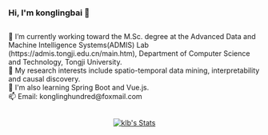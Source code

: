 ### Hi, I'm konglingbai 👋
<h2></h2>
🔭 I’m currently working toward the M.Sc. degree at the Advanced Data and Machine Intelligence Systems(ADMIS) Lab (https://admis.tongji.edu.cn/main.htm), Department of Computer Science and Technology, Tongji University.
<br>
🌱 My research interests include spatio-temporal data mining, interpretability and causal discovery.
<br>
💬 I'm also learning Spring Boot and Vue.js.
<br>
📫 Email: konglinghundred@foxmail.com
<br>
<h2></h2>
<p align="center">
  <a href="https://github.com/lingbai-kong" class="rich-diff-level-one">
    <img src="https://github-readme-stats.vercel.app/api?username=lingbai-kong&title_color=333&text_color=777" alt="klb's Stats" >
  </a>
</p>                                                                                                                              
<!--
**lingbai-kong/lingbai-kong** is a ✨ _special_ ✨ repository because its `README.md` (this file) appears on your GitHub profile.

Here are some ideas to get you started:

- 🔭 I’m currently working on ...
- 🌱 I’m currently learning ...
- 👯 I’m looking to collaborate on ...
- 🤔 I’m looking for help with ...
- 💬 Ask me about ...
- 📫 How to reach me: ...
- 😄 Pronouns: ...
- ⚡ Fun fact: ...
-->
